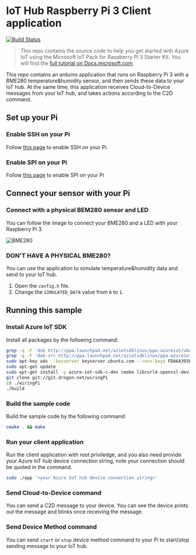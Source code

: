 # IoT Hub Raspberry Pi 3 Client application
[![Build Status](https://travis-ci.com/Azure-Samples/iot-hub-c-raspberrypi-client-app.svg?token=5ZpmkzKtuWLEXMPjmJ6P&branch=master)](https://travis-ci.com/Azure-Samples/iot-hub-c-raspberrypi-client-app)

> This repo contains the source code to help you get started with Azure IoT using the Microsoft IoT Pack for Raspberry Pi 3 Starter Kit. You will find the [full tutorial on Docs.microsoft.com](https://docs.microsoft.com/en-us/azure/iot-hub/iot-hub-raspberry-pi-kit-c-get-started).

This repo contains an arduino application that runs on Raspberry Pi 3 with a BME280 temperature&humidity sensor, and then sends these data to your IoT hub. At the same time, this application receives Cloud-to-Device messages from your IoT hub, and takes actions according to the C2D command. 

## Set up your Pi
### Enable SSH on your Pi
Follow [this page](https://www.raspberrypi.org/documentation/remote-access/ssh/) to enable SSH on your Pi.

### Enable SPI on your Pi
Follow [this page](https://www.raspberrypi.org/documentation/configuration/raspi-config.md) to enable SPI on your Pi

## Connect your sensor with your Pi
### Connect with a physical BEM280 sensor and LED
You can follow the image to connect your BME280 and a LED with your Raspberry Pi 3.

![BME280](https://docs.microsoft.com/en-us/azure/iot-hub/media/iot-hub-raspberry-pi-kit-c-get-started/3_raspberry-pi-sensor-connection.png)

### DON'T HAVE A PHYSICAL BME280?
You can use the application to simulate temperature&humidity data and send to your IoT hub.
1. Open the `config.h` file.
2. Change the `SIMULATED_DATA` value from `0` to `1`.


## Running this sample
### Install Azure IoT SDK
Install all packages by the following command:

```bash
grep -q -F 'deb http://ppa.launchpad.net/aziotsdklinux/ppa-azureiot/ubuntu vivid main' /etc/apt/sources.list || sudo sh -c "echo 'deb http://ppa.launchpad.net/aziotsdklinux/ppa-azureiot/ubuntu vivid main' >> /etc/apt/sources.list"
grep -q -F 'deb-src http://ppa.launchpad.net/aziotsdklinux/ppa-azureiot/ubuntu vivid main' /etc/apt/sources.list || sudo sh -c "echo 'deb-src http://ppa.launchpad.net/aziotsdklinux/ppa-azureiot/ubuntu vivid main' >> /etc/apt/sources.list"
sudo apt-key adv --keyserver keyserver.ubuntu.com --recv-keys FDA6A393E4C2257F
sudo apt-get update
sudo apt-get install -y azure-iot-sdk-c-dev cmake libcurl4-openssl-dev git-core
git clone git://git.drogon.net/wiringPi
cd ./wiringPi
./build
```
### Build the sample code
Build the sample code by the following command:

```bash
cmake . && make
```

### Run your client application
Run the client application with root priviledge, and you also need provide your Azure IoT hub device connection string, note your connection should be quoted in the command.

```bash
sudo ./app '<your Azure IoT hub device connection string>'
```

### Send Cloud-to-Device command
You can send a C2D message to your device. You can see the device prints out the message and blinks once receiving the message.

### Send Device Method command
You can send `start` or `stop` device method command to your Pi to start/stop sending message to your IoT hub.
